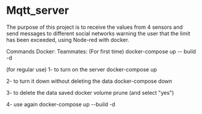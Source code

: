 # Mqtt_server
The purpose of this project is to receive the values from 4 sensors and send messages to different social networks warning the user that the limit has been exceeded, using Node-red with docker.

Commands Docker:
Teammates: 
(For first time)
docker-compose up -- build -d

(for regular use) 
1- to turn on the server
  docker-compose up

2- to turn it down without deleting the data
  docker-compose down

3- to delete the data saved
  docker volume prune (and select "yes")

4- use again 
  docker-compose up --build -d 
